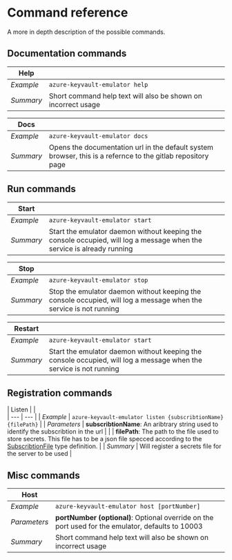 # Command reference  
  
A more in depth description of the possible commands.  
  
## Documentation commands  
  
| Help | |
| --- | --- |
| _Example_ | ```azure-keyvault-emulator help``` |
| _Summary_ | Short command help text will also be shown on incorrect usage |
  
| Docs | |
| --- | --- |
| _Example_ | ```azure-keyvault-emulator docs``` |
| _Summary_ | Opens the documentation url in the default system browser, this is a refernce to the gitlab repository page |  
  
## Run commands  
  
| Start | |
| --- | --- |
| _Example_ | ```azure-keyvault-emulator start``` |
| _Summary_ | Start the emulator daemon without keeping the console occupied, will log a message when the service is already running |  
  
| Stop | |
| --- | --- |
| _Example_ | ```azure-keyvault-emulator stop``` |
| _Summary_ | Stop the emulator daemon without keeping the console occupied, will log a message when the service is not running |  
  
| Restart | |
| --- | --- |
| _Example_ | ```azure-keyvault-emulator start``` |
| _Summary_ | Start the emulator daemon without keeping the console occupied, will log a message when the service is not running |  
  
## Registration commands  
  
[subscribtion-file-url]: (https://gitlab.com/Marvin-Brouwer/azure-keyvault-emulator/blob/master/lib/AzureKeyVault/SubscribtionFile.ts)
| Listen | |  
| --- | --- |
| _Example_ | ```azure-keyvault-emulator listen {subscribtionName} {filePath}``` |
| _Parameters_ | **subscribtionName**: An aribtrary string used to identify the subscribtion in the url |
|  | **filePath**: The path to the file used to store secrets. This file has to be a json file  specced according to the [SubscribtionFile][subscribtion-file-url] type definition. |
| _Summary_ | Will register a secrets file for the server to be used |  
  
## Misc commands  
  
| Host | |
| --- | --- |
| _Example_ | ```azure-keyvault-emulator host [portNumber]``` |
| _Parameters_ | **portNumber (optional)**: Optional override on the port used for the emulator, defaults to 10003 |
| _Summary_ | Short command help text will also be shown on incorrect usage |  